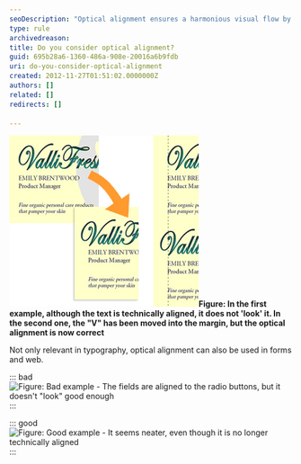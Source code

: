 ```yaml
---
seoDescription: "Optical alignment ensures a harmonious visual flow by balancing text and whitespace to create a pleasing layout."
type: rule
archivedreason: 
title: Do you consider optical alignment?
guid: 695b28a6-1360-486a-908e-20016a6b9fdb
uri: do-you-consider-optical-alignment
created: 2012-11-27T01:51:02.0000000Z
authors: []
related: []
redirects: []

---
```


![Optical alignment](../../assets/opticalalignment.jpg)**Figure: In the first example, although the text is technically aligned, it does not 'look' it. In the second one, the "V" has been moved into the margin, but the optical alignment is now correct** 
<!--endintro-->

Not only relevant in typography, optical alignment can also be used in forms and web.


::: bad  
![Figure: Bad example - The fields are aligned to the radio buttons, but it doesn't "look" good enough](../../assets/bad\_opticalalignment.jpg)  
:::


::: good  
![Figure: Good example - It seems neater, even though it is no longer technically aligned](../../assets/good\_opticalalignment.png)  
:::
